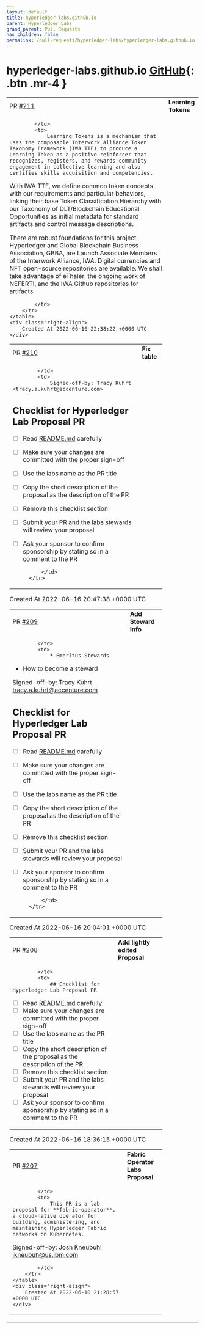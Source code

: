 ```yaml
---
layout: default
title: hyperledger-labs.github.io
parent: Hyperledger Labs
grand_parent: Pull Requests
has_children: false
permalink: /pull-requests/hyperledger-labs/hyperledger-labs.github.io
---
```


# hyperledger-labs.github.io <span class="fs-3 right-align">[GitHub](https://github.com/hyperledger-labs/hyperledger-labs.github.io){: .btn .mr-4 }</span>


<div>
    <table>
        <tr>
            <td>
                PR <a href="https://github.com/hyperledger-labs/hyperledger-labs.github.io/pull/211" class=".btn">#211</a>
            </td>
            <td>
                <b>
                    Learning Tokens
                </b>
            </td>
        </tr>
        <tr>
            <td>
                
            </td>
            <td>
                Learning Tokens is a mechanism that uses the composable Interwork Alliance Token Taxonomy Framework (IWA TTF) to produce a Learning Token as a positive reinforcer that recognizes, registers, and rewards community engagement in collective learning and also certifies skills acquisition and competencies. 

With IWA TTF, we define common token concepts with our requirements and particular behaviors, linking their base Token Classification Hierarchy with our Taxonomy of DLT/Blockchain Educational Opportunities as initial metadata for standard artifacts and control message descriptions.

There are robust foundations for this project. Hyperledger and Global Blockchain Business Association, GBBA, are Launch Associate Members of the Interwork Alliance, IWA. Digital currencies and NFT open-source repositories are available. We shall take advantage of eThaler, the ongoing work of NEFERTI, and the IWA Github repositories for artifacts.

            </td>
        </tr>
    </table>
    <div class="right-align">
        Created At 2022-06-16 22:38:22 +0000 UTC
    </div>
</div>

<div>
    <table>
        <tr>
            <td>
                PR <a href="https://github.com/hyperledger-labs/hyperledger-labs.github.io/pull/210" class=".btn">#210</a>
            </td>
            <td>
                <b>
                    Fix table
                </b>
            </td>
        </tr>
        <tr>
            <td>
                
            </td>
            <td>
                Signed-off-by: Tracy Kuhrt <tracy.a.kuhrt@accenture.com>

## Checklist for Hyperledger Lab Proposal PR

- [ ] Read [README.md](https://github.com/hyperledger-labs/hyperledger-labs.github.io/blob/master/README.md) carefully
- [ ] Make sure your changes are committed with the proper sign-off
- [ ] Use the labs name as the PR title
- [ ] Copy the short description of the proposal as the description of the PR
- [ ] Remove this checklist section
- [ ] Submit your PR and the labs stewards will review your proposal
- [ ] Ask your sponsor to confirm sponsorship by stating so in a comment to the PR

            </td>
        </tr>
    </table>
    <div class="right-align">
        Created At 2022-06-16 20:47:38 +0000 UTC
    </div>
</div>

<div>
    <table>
        <tr>
            <td>
                PR <a href="https://github.com/hyperledger-labs/hyperledger-labs.github.io/pull/209" class=".btn">#209</a>
            </td>
            <td>
                <b>
                    Add Steward Info
                </b>
            </td>
        </tr>
        <tr>
            <td>
                
            </td>
            <td>
                * Emeritus Stewards
* How to become a steward

Signed-off-by: Tracy Kuhrt <tracy.a.kuhrt@accenture.com>

## Checklist for Hyperledger Lab Proposal PR

- [ ] Read [README.md](https://github.com/hyperledger-labs/hyperledger-labs.github.io/blob/master/README.md) carefully
- [ ] Make sure your changes are committed with the proper sign-off
- [ ] Use the labs name as the PR title
- [ ] Copy the short description of the proposal as the description of the PR
- [ ] Remove this checklist section
- [ ] Submit your PR and the labs stewards will review your proposal
- [ ] Ask your sponsor to confirm sponsorship by stating so in a comment to the PR

            </td>
        </tr>
    </table>
    <div class="right-align">
        Created At 2022-06-16 20:04:01 +0000 UTC
    </div>
</div>

<div>
    <table>
        <tr>
            <td>
                PR <a href="https://github.com/hyperledger-labs/hyperledger-labs.github.io/pull/208" class=".btn">#208</a>
            </td>
            <td>
                <b>
                    Add lightly edited Proposal
                </b>
            </td>
        </tr>
        <tr>
            <td>
                
            </td>
            <td>
                ## Checklist for Hyperledger Lab Proposal PR

- [ ] Read [README.md](https://github.com/hyperledger-labs/hyperledger-labs.github.io/blob/master/README.md) carefully
- [ ] Make sure your changes are committed with the proper sign-off
- [ ] Use the labs name as the PR title
- [ ] Copy the short description of the proposal as the description of the PR
- [ ] Remove this checklist section
- [ ] Submit your PR and the labs stewards will review your proposal
- [ ] Ask your sponsor to confirm sponsorship by stating so in a comment to the PR
            </td>
        </tr>
    </table>
    <div class="right-align">
        Created At 2022-06-16 18:36:15 +0000 UTC
    </div>
</div>

<div>
    <table>
        <tr>
            <td>
                PR <a href="https://github.com/hyperledger-labs/hyperledger-labs.github.io/pull/207" class=".btn">#207</a>
            </td>
            <td>
                <b>
                    Fabric Operator Labs Proposal
                </b>
            </td>
        </tr>
        <tr>
            <td>
                
            </td>
            <td>
                This PR is a lab proposal for **fabric-operator**, a cloud-native operator for building, administering, and maintaining Hyperledger Fabric networks on Kubernetes.

Signed-off-by: Josh Kneubuhl <jkneubuh@us.ibm.com>

            </td>
        </tr>
    </table>
    <div class="right-align">
        Created At 2022-06-10 21:28:57 +0000 UTC
    </div>
</div>

